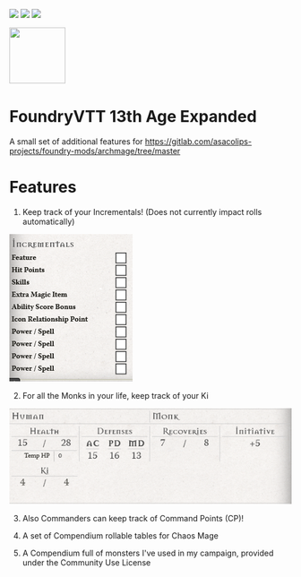 ![](https://img.shields.io/badge/Foundry-v0.5.4-informational)
![](https://img.shields.io/badge/13th%20Age-v1.4.0-informational)
[![](https://img.shields.io/badge/Buy%20Me%20A%20Coffee-%243-orange)](https://www.buymeacoffee.com/T2tZvWJ)

<img src="http://site.pelgranepress.com/files/13th_Age/13thagecommunityuselogo.png" width="100" height="100" />


# FoundryVTT 13th Age Expanded

A small set of additional features for https://gitlab.com/asacolips-projects/foundry-mods/archmage/tree/master

# Features

1) Keep track of your Incrementals! (Does not currently impact rolls automatically)

![](./incrementals.PNG)

2) For all the Monks in your life, keep track of your Ki

![](./ki.PNG)

3) Also Commanders can keep track of Command Points (CP)!

4) A set of Compendium rollable tables for Chaos Mage

5) A Compendium full of monsters I've used in my campaign, provided under the Community Use License
